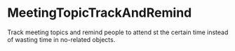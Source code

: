 MeetingTopicTrackAndRemind
==========================

Track meeting topics and remind people to attend st the certain time instead of wasting time in no-related objects.
